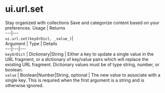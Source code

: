  
#  ui.url.set
Stay organized with collections  Save and categorize content based on your preferences. 
Usage | Returns  
---|---  
`ui.url.set(keyOrDict, _value_)`|   
Argument | Type | Details  
---|---|---  
`keyOrDict` | Dictionary<Object>|String | Either a key to update a single value in the URL fragment, or a dictionary of key/value pairs which will replace the existing URL fragment. Dictionary values must be of type string, number, or boolean.  
`value` | Boolean|Number|String, optional | The new value to associate with a single key. This is required when the first argument is a string and is otherwise ignored.  

